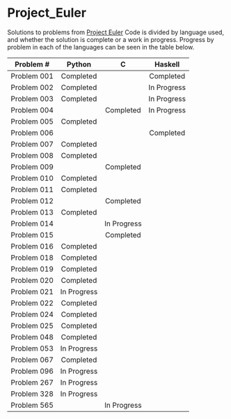 # Project_Euler
Solutions to problems from [Project Euler](projecteuler.net)
Code is divided by language used, and whether the solution is complete or a work in progress.
Progress by problem in each of the languages can be seen in the table below.

|Problem #  |Python     |C          |Haskell    |
|:---------:|:---------:|:---------:|:---------:|
|Problem 001| Completed |           | Completed |
|Problem 002| Completed |           |In Progress|
|Problem 003| Completed |           |In Progress|
|Problem 004|           | Completed |In Progress|
|Problem 005| Completed |           |           |
|Problem 006|           |           | Completed |
|Problem 007| Completed |           |           |
|Problem 008| Completed |           |           |
|Problem 009|           | Completed |           |
|Problem 010| Completed |           |           |
|Problem 011| Completed |           |           |
|Problem 012|           | Completed |           |
|Problem 013| Completed |           |           |
|Problem 014|           |In Progress|           |
|Problem 015|           | Completed |           |
|Problem 016| Completed |           |           |
|Problem 018| Completed |           |           |
|Problem 019| Completed |           |           |
|Problem 020| Completed |           |           |
|Problem 021|In Progress|           |           |
|Problem 022| Completed |           |           |
|Problem 024| Completed |           |           |
|Problem 025| Completed |           |           |
|Problem 048| Completed |           |           |
|Problem 053|In Progress|           |           |
|Problem 067| Completed |           |           |
|Problem 096|In Progress|           |           |
|Problem 267|In Progress|           |           |
|Problem 328|In Progress|           |           |
|Problem 565|           |In Progress|           |
